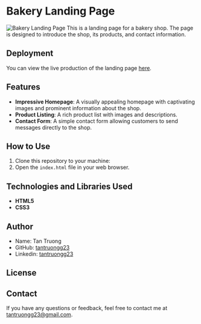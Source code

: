 # Bakery Landing Page

![Bakery Landing Page](https://github.com/tantruongg23/bakery-landing-page/assets/101712329/3438b212-7d9e-412f-8d17-cb662c9b1f10)
This is a landing page for a bakery shop. The page is designed to introduce the shop, its products, and contact information.

## Deployment

You can view the live production of the landing page [here](https://bakery-landingpage.vercel.app/).

## Features

- **Impressive Homepage**: A visually appealing homepage with captivating images and prominent information about the shop.
- **Product Listing**: A rich product list with images and descriptions.
- **Contact Form**: A simple contact form allowing customers to send messages directly to the shop.

## How to Use

1. Clone this repository to your machine:
2. Open the `index.html` file in your web browser.

## Technologies and Libraries Used

- **HTML5**
- **CSS3**


## Author

- Name: Tan Truong
- GitHub: [tantruongg23](https://github.com/tantruongg23)
- Linkedin: [tantruongg23](https://www.linkedin.com/in/tantruongg23/)
  
## License

## Contact

If you have any questions or feedback, feel free to contact me at [tantruongg23@gmail.com](mailto:tantruongg23@gmail.com).
